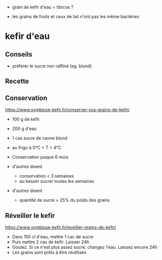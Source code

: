 - grain de kefir d'eau = tibicos ?

- les grains de fruits et ceux de lait n'ont pas les même bactéries

# kefir d'eau

## Conseils

- préferer le sucre non raffiné (eg. blond)

## Recette



## Conservation

https://www.symbiose-kefir.fr/conserver-vos-grains-de-kefir/

- 100 g de kefir
- 200 g d'eau
- 1 cas sucre de canne blond
- au frigo à 0°C < T < 4°C
- Conservation jusque 6 mois


- d'autres disent 
	- conservation < 3 semaines
	- au besoin sucrer toutes les semaines

- d'autres disent
    - quantité de sucre = 25% du poids des grains

## Réveiller le kefir

https://www.symbiose-kefir.fr/reveiller-grains-de-kefir/

- Dans 150 cl d'eau, mettre 1 cac de sucre
- Puis mettre 2 cas de kefir. Laisser 24h
- Goutez. Si ce n'est plus assez sucré, changez l'eau. Laissez encore 24h
- Les grains sont prêts à être réutilisés
